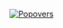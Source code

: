 [![Popovers](https://github.com/MarkoMelle/Popover/actions/workflows/main.yml/badge.svg)](https://github.com/MarkoMelle/Popover/actions/workflows/main.yml)